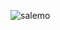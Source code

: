 
![salemo](https://github.com/salemo5m/salemo5m/assets/132095992/0e8c921b-856a-4129-b019-ba3965f44aea)
